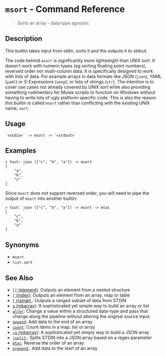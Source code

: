 # `msort` - Command Reference

> Sorts an array - data type agnostic

## Description

This builtin takes input from stdin, sorts it and the outputs it to stdout.

The code behind `msort` is significantly more lightweight than UNIX sort.
It doesn't work with numeric types (eg sorting floating point numbers),
reversed order nor multi-column data. It is specifically designed to work
with lists of data. For example arrays in data formats like JSON (`json`),
YAML (`yaml`) or S-Expressions (`sexp`); or lists of strings (`str`). The
intention is to cover use cases not already covered by UNIX sort while also
providing something rudimentary for Murex scripts to function on Windows
without having to write lots of ugly platform-specific code. This is also
the reason this builtin is called `msort` rather than conflicting with the
existing UNIX name, `sort`.

## Usage

    `<stdin>` -> msort -> `<stdout>`

## Examples

    » tout: json (["c", "b", "a"]) -> msort
    [
        "a",
        "b",
        "c"
    ]

Since `msort` does not support reversed order, you will need to pipe the
output of `msort` into another builtin:

    » tout: json (["c", "b", "a"]) -> msort -> mtac
    [
        "c",
        "b",
        "a"
    ]

## Synonyms

- `msort`
- `list.sort`

## See Also

- [`[[` (element)](../commands/element.md):
  Outputs an element from a nested structure
- [`[` (index)](../commands/index.md):
  Outputs an element from an array, map or table
- [`[` (range) ](../commands/range.md):
  Outputs a ranged subset of data from STDIN
- [`a` (mkarray)](../commands/a.md):
  A sophisticated yet simple way to build an array or list
- [`alter`](../commands/alter.md):
  Change a value within a structured data-type and pass that change along the pipeline without altering the original source input
- [`append`](../commands/append.md):
  Add data to the end of an array
- [`count`](../commands/count.md):
  Count items in a map, list or array
- [`ja` (mkarray)](../commands/ja.md):
  A sophisticated yet simply way to build a JSON array
- [`jsplit` ](../commands/jsplit.md):
  Splits STDIN into a JSON array based on a regex parameter
- [`mtac`](../commands/mtac.md):
  Reverse the order of an array
- [`prepend` ](../commands/prepend.md):
  Add data to the start of an array
